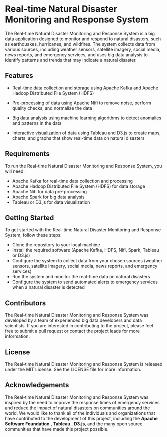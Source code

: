# Real-time Natural Disaster Monitoring and Response System

The Real-time Natural Disaster Monitoring and Response System is a big data application designed to monitor and respond to natural disasters, such as earthquakes, hurricanes, and wildfires. The system collects data from various sources, including weather sensors, satellite imagery, social media, news reports, and emergency services, and uses big data analysis to identify patterns and trends that may indicate a natural disaster.

## Features

* Real-time data collection and storage using Apache Kafka and Apache Hadoop Distributed File System (HDFS)
* Pre-processing of data using Apache Nifi to remove noise, perform quality checks, and normalize the data

* Big data analysis using machine learning algorithms to detect anomalies and patterns in the data
* Interactive visualization of data using Tableau and D3.js to create maps, charts, and graphs that show real-time data on natural disasters

## Requirements

To run the Real-time Natural Disaster Monitoring and Response System, you will need:

* Apache Kafka for real-time data collection and processing
* Apache Hadoop Distributed File System (HDFS) for data storage
* Apache Nifi for data pre-processing
* Apache Spark for big data analysis
* Tableau or D3.js for data visualization

## Getting Started

To get started with the Real-time Natural Disaster Monitoring and Response System, follow these steps:
* Clone the repository to your local machine
* Install the required software (Apache Kafka, HDFS, Nifi, Spark, Tableau or D3.js)
* Configure the system to collect data from your chosen sources (weather sensors, satellite imagery, social media, news reports, and emergency services)
* Run the system and monitor the real-time data on natural disasters
* Configure the system to send automated alerts to emergency services when a natural disaster is detected

## Contributors

The Real-time Natural Disaster Monitoring and Response System was developed by a team of experienced big data developers and data scientists. If you are interested in contributing to the project, please feel free to submit a pull request or contact the project leads for more information.

## License

The Real-time Natural Disaster Monitoring and Response System is released under the MIT License. See the LICENSE file for more information.

## Acknowledgements

The Real-time Natural Disaster Monitoring and Response System was inspired by the need to improve the response times of emergency services and reduce the impact of natural disasters on communities around the world. We would like to thank all of the individuals and organizations that have contributed to the development of this project, including the **Apache Software Foundation** , **Tableau** , **D3.js**, and the many open source communities that have made this project possible.
